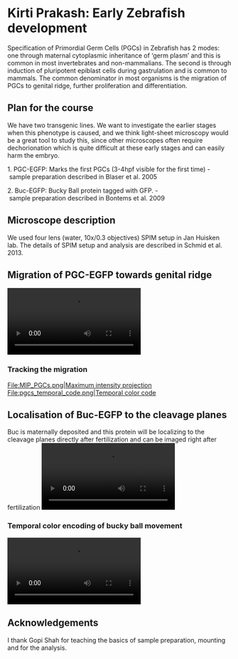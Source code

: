 ---
---
# Kirti Prakash: Early Zebrafish development

Specification of Primordial Germ Cells (PGCs) in Zebrafish has 2 modes:
one through maternal cytoplasmic inheritance of ‘germ plasm’ and this is
common in most invertebrates and non-mammalians. The second is through
induction of pluripotent epiblast cells during gastrulation and is
common to mammals. The common denominator in most organisms is the
migration of PGCs to genital ridge, further proliferation and
differentiation.

## Plan for the course

We have two transgenic lines. We want to investigate the earlier stages
when this phenotype is caused, and we think light-sheet microscopy would
be a great tool to study this, since other microscopes often require
dechorionation which is quite difficult at these early stages and can
easily harm the embryo. 

1\. PGC-EGFP: Marks the first PGCs (3-4hpf visible for the first time) - sample preparation described in Blaser et al. 2005

2\. Buc-EGFP: Bucky Ball protein tagged with GFP. - sample preparation described in Bontems et al. 2009

## Microscope description

We used four lens (water, 10x/0.3 objectives) SPIM setup in Jan Huisken
lab. The details of SPIM setup and analysis are described in Schmid et
al. 2013.

## Migration of PGC-EGFP towards genital ridge

![PGCs\_final.ogv](PGCs_final.ogv "PGCs_final.ogv")

### Tracking the migration

<File:MIP_PGCs.png>|[Maximum intensity
projection](User:Kirti "wikilink")
<File:pgcs_temporal_code.png>|[Temporal color
code](User:Kirti "wikilink")

## Localisation of Buc-EGFP to the cleavage planes

Buc is maternally deposited and this protein will be localizing to the
cleavage planes directly after fertilization and can be imaged right
after fertilization
![balbiani\_final\_movie.ogv](balbiani_final_movie.ogv
"balbiani_final_movie.ogv")

### Temporal color encoding of bucky ball movement

![balbiani\_temporal\_color.ogv](balbiani_temporal_color.ogv
"balbiani_temporal_color.ogv")

## Acknowledgements

I thank Gopi Shah for teaching the basics of sample preparation,
mounting and for the analysis.
